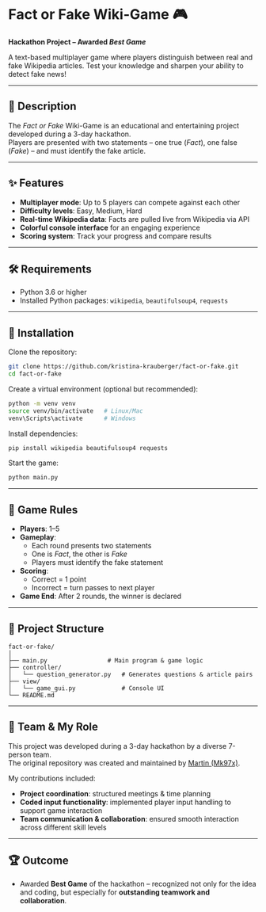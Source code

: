 # Fact or Fake Wiki-Game 🎮  

**Hackathon Project – Awarded *Best Game***  

A text-based multiplayer game where players distinguish between real and fake Wikipedia articles. Test your knowledge and sharpen your ability to detect fake news!  

---

## 📖 Description  
The *Fact or Fake* Wiki-Game is an educational and entertaining project developed during a 3-day hackathon.  
Players are presented with two statements – one true (*Fact*), one false (*Fake*) – and must identify the fake article.  

---

## ✨ Features  
- **Multiplayer mode**: Up to 5 players can compete against each other  
- **Difficulty levels**: Easy, Medium, Hard  
- **Real-time Wikipedia data**: Facts are pulled live from Wikipedia via API  
- **Colorful console interface** for an engaging experience  
- **Scoring system**: Track your progress and compare results  

---

## 🛠️ Requirements  
- Python 3.6 or higher  
- Installed Python packages: `wikipedia`, `beautifulsoup4`, `requests`  

---

## 🚀 Installation  

Clone the repository:  
```bash
git clone https://github.com/kristina-krauberger/fact-or-fake.git
cd fact-or-fake
```

Create a virtual environment (optional but recommended):  
```bash
python -m venv venv
source venv/bin/activate   # Linux/Mac
venv\Scripts\activate      # Windows
```

Install dependencies:  
```bash
pip install wikipedia beautifulsoup4 requests
```

Start the game:  
```bash
python main.py
```

---

## 🎲 Game Rules  
- **Players**: 1–5  
- **Gameplay**:  
  - Each round presents two statements  
  - One is *Fact*, the other is *Fake*  
  - Players must identify the fake statement  
- **Scoring**:  
  - Correct = 1 point  
  - Incorrect = turn passes to next player  
- **Game End**: After 2 rounds, the winner is declared  

---

## 📂 Project Structure  

```
fact-or-fake/
│
├── main.py                 # Main program & game logic
├── controller/
│   └── question_generator.py   # Generates questions & article pairs
├── view/
│   └── game_gui.py             # Console UI
└── README.md
```

---

## 👥 Team & My Role  
This project was developed during a 3-day hackathon by a diverse 7-person team.  
The original repository was created and maintained by [Martin (Mk97x)](https://github.com/Mk97x). 

My contributions included:  
- **Project coordination**: structured meetings & time planning
- **Coded input functionality**: implemented player input handling to support game interaction  
- **Team communication & collaboration**: ensured smooth interaction across different skill levels  

---

## 🏆 Outcome  
- Awarded **Best Game** of the hackathon – recognized not only for the idea and coding, but especially for **outstanding teamwork and collaboration**.  
